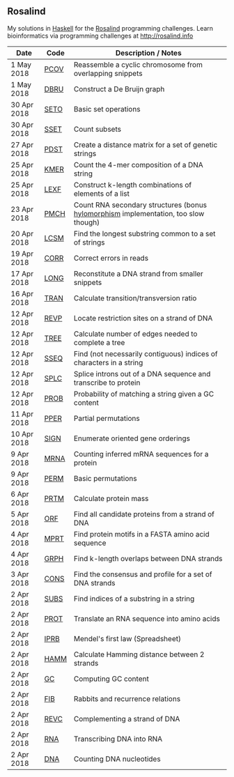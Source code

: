 ## Rosalind
My solutions in [Haskell](https://haskell-lang.org/) for the [Rosalind](http://rosalind.info) programming challenges.  Learn bioinformatics via programming challenges at http://rosalind.info

Date | Code | Description / Notes
--- | --- | ---
1 May 2018 | [PCOV](./pcov.hs) | Reassemble a cyclic chromosome from overlapping snippets
1 May 2018 | [DBRU](./dbru.hs) | Construct a De Bruijn graph
30 Apr 2018 | [SETO](./seto.hs) | Basic set operations
30 Apr 2018 | [SSET](./sset.hs) | Count subsets
27 Apr 2018 | [PDST](./pdst.hs) | Create a distance matrix for a set of genetic strings
25 Apr 2018 | [KMER](./kmer.hs) | Count the 4-mer composition of a DNA string
25 Apr 2018 | [LEXF](./lexf.hs) | Construct k-length combinations of elements of a list
23 Apr 2018 | [PMCH](./pmch.hs) | Count RNA secondary structures (bonus [hylomorphism](./pmch-hylo.hs) implementation, too slow though)
20 Apr 2018 | [LCSM](./lcsm.hs) | Find the longest substring common to a set of strings
19 Apr 2018 | [CORR](./corr.hs) | Correct errors in reads
17 Apr 2018 | [LONG](./long.hs) | Reconstitute a DNA strand from smaller snippets
16 Apr 2018 | [TRAN](./tran.hs) | Calculate transition/transversion ratio
12 Apr 2018 | [REVP](./revp.hs) | Locate restriction sites on a strand of DNA
12 Apr 2018 | [TREE](./tree.hs) | Calculate number of edges needed to complete a tree
12 Apr 2018 | [SSEQ](./sseq.hs) | Find (not necessarily contiguous) indices of characters in a string
12 Apr 2018 | [SPLC](./splc.hs) | Splice introns out of a DNA sequence and transcribe to protein
12 Apr 2018 | [PROB](./prob.hs) | Probability of matching a string given a GC content
11 Apr 2018 | [PPER](./pper.hs) | Partial permutations
10 Apr 2018 | [SIGN](./sign.hs) | Enumerate oriented gene orderings
9 Apr 2018 | [MRNA](./mrna.hs) | Counting inferred mRNA sequences for a protein
9 Apr 2018 | [PERM](./perm.hs) | Basic permutations
6 Apr 2018 | [PRTM](./prtm.hs) | Calculate protein mass
5 Apr 2018 | [ORF](./orf.hs) | Find all candidate proteins from a strand of DNA
4 Apr 2018 | [MPRT](./mprt.hs) | Find protein motifs in a FASTA amino acid sequence
4 Apr 2018 | [GRPH](./grph.hs) | Find k-length overlaps between DNA strands
3 Apr 2018 | [CONS](./cons.hs) | Find the consensus and profile for a set of DNA strands
2 Apr 2018 | [SUBS](./subs.hs) | Find indices of a substring in a string
2 Apr 2018 | [PROT](./prot.hs) | Translate an RNA sequence into amino acids
2 Apr 2018 | [IPRB](./iprb.ods) | Mendel's first law (Spreadsheet)
2 Apr 2018 | [HAMM](./hamm.hs) | Calculate Hamming distance between 2 strands
2 Apr 2018 | [GC](./gc.hs) | Computing GC content
2 Apr 2018 | [FIB](./fib.hs) | Rabbits and recurrence relations
2 Apr 2018 | [REVC](./revc.hs) | Complementing a strand of DNA
2 Apr 2018 | [RNA](./rna.hs) | Transcribing DNA into RNA
2 Apr 2018 | [DNA](./dna.hs) | Counting DNA nucleotides


